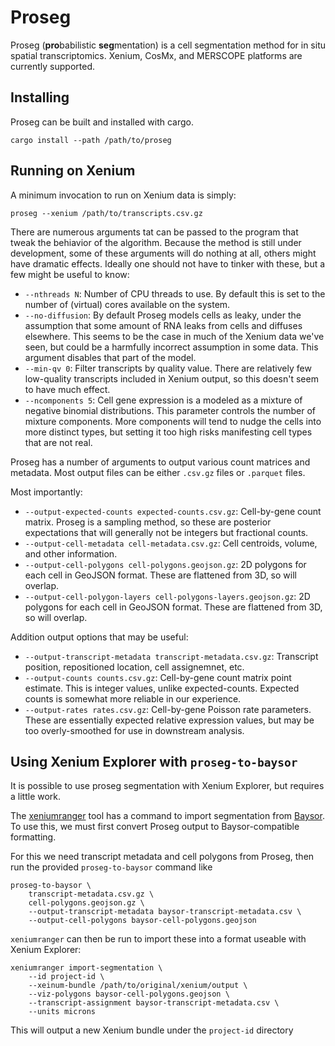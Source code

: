 
# Proseg

Proseg (**pro**babilistic **seg**mentation) is a cell segmentation method for in
situ spatial transcriptomics. Xenium, CosMx, and MERSCOPE platforms are
currently supported.


## Installing

Proseg can be built and installed with cargo.

```shell
cargo install --path /path/to/proseg
```

## Running on Xenium

A minimum invocation to run on Xenium data is simply:

```shell
proseg --xenium /path/to/transcripts.csv.gz
```
There are numerous arguments tat can be passed to the program that tweak the
behiavior of the algorithm. Because the method is still under development, some
of these arguments will do nothing at all, others might have dramatic effects.
Ideally one should not have to tinker with these, but a few might be useful to know:

  * `--nthreads N`: Number of CPU threads to use. By default this is set to the number of (virtual) cores available on the system.
  * `--no-diffusion`: By default Proseg models cells as leaky, under the assumption that some amount of RNA leaks from cells and diffuses elsewhere. This seems to be the case in much of the Xenium data we've seen, but could be a harmfully incorrect assumption in some data. This argument disables that part of the model.
  * `--min-qv 0`: Filter transcripts by quality value. There are relatively few low-quality transcripts included in Xenium output, so this doesn't seem to have much effect.
  * `--ncomponents 5`: Cell gene expression is a modeled as a mixture of negative binomial distributions. This parameter controls the number of mixture components. More components will tend to nudge the cells into more distinct types, but setting it too high risks manifesting cell types that are not real.

Proseg has a number of arguments to output various count matrices and metadata.
Most output files can be either `.csv.gz` files or `.parquet` files.

Most importantly:

  * `--output-expected-counts expected-counts.csv.gz`: Cell-by-gene count matrix. Proseg is a sampling method, so these are posterior expectations that will generally not be integers but fractional counts.
  * `--output-cell-metadata cell-metadata.csv.gz`: Cell centroids, volume, and other information.
  * `--output-cell-polygons cell-polygons.geojson.gz`: 2D polygons for each cell in GeoJSON format. These are flattened from 3D, so will overlap.
  * `--output-cell-polygon-layers cell-polygons-layers.geojson.gz`: 2D polygons for each cell in GeoJSON format. These are flattened from 3D, so will overlap.

Addition output options that may be useful:
  * `--output-transcript-metadata transcript-metadata.csv.gz`: Transcript position, repositioned location, cell assignemnet, etc.
  * `--output-counts counts.csv.gz`: Cell-by-gene count matrix point estimate. This is integer values, unlike expected-counts. Expected counts is somewhat more reliable in our experience.
  * `--output-rates rates.csv.gz`: Cell-by-gene Poisson rate parameters. These are essentially expected relative expression values, but may be too overly-smoothed for use in downstream analysis.


## Using Xenium Explorer with `proseg-to-baysor`

It is possible to use proseg segmentation with Xenium Explorer, but requires a
little work.

The [xeniumranger](https://www.10xgenomics.com/support/software/xenium-ranger) tool has a
command to import segmentation from [Baysor](https://github.com/kharchenkolab/Baysor). To use this,
we must first convert Proseg output to Baysor-compatible formatting.

For this we need transcript metadata and cell polygons from Proseg, then run the provided `proseg-to-baysor`
command like

```shell
proseg-to-baysor \
    transcript-metadata.csv.gz \
    cell-polygons.geojson.gz \
    --output-transcript-metadata baysor-transcript-metadata.csv \
    --output-cell-polygons baysor-cell-polygons.geojson
```

`xeniumranger` can then be run to import these into a format useable with Xenium Explorer:

```shell
xeniumranger import-segmentation \
    --id project-id \
    --xeinum-bundle /path/to/original/xenium/output \
    --viz-polygons baysor-cell-polygons.geojson \
    --transcript-assignment baysor-transcript-metadata.csv \
    --units microns
```

This will output a new Xenium bundle under the `project-id` directory


